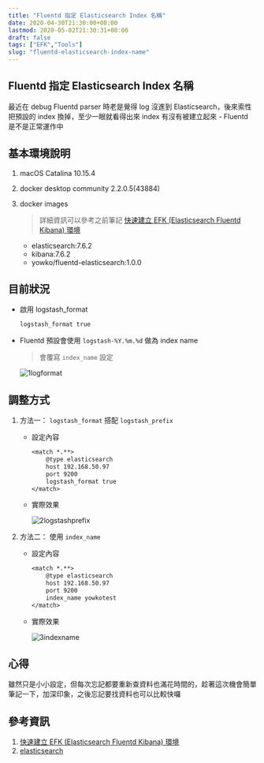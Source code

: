 ```yaml
---
title: "Fluentd 指定 Elasticsearch Index 名稱"
date: 2020-04-30T21:30:00+08:00
lastmod: 2020-05-02T21:30:31+08:00
draft: false
tags: ["EFK","Tools"]
slug: "fluentd-elasticsearch-index-name"
---
```


## Fluentd 指定 Elasticsearch Index 名稱

最近在 debug Fluentd parser 時老是覺得 log 沒進到 Elasticsearch，後來索性把預設的 index 換掉，至少一眼就看得出來 index 有沒有被建立起來 - Fluentd 是不是正常運作中

## 基本環境說明

1. macOS Catalina 10.15.4
2. docker desktop community 2.2.0.5(43884)
3. docker images

    > 詳細資訊可以參考之前筆記 [快速建立 EFK (Elasticsearch Fluentd Kibana) 環境](https://blog.yowko.com/docker-efk)

    - elasticsearch:7.6.2
    - kibana:7.6.2
    - yowko/fluentd-elasticsearch:1.0.0

## 目前狀況

- 啟用 logstash_format

    ```txt
    logstash_format true
    ```

- Fluentd 預設會使用 `logstash-%Y.%m.%d` 做為 index name 

    > 會覆寫 `index_name` 設定

    ![1logformat]()

## 調整方式

1. 方法一： `logstash_format` 搭配 `logstash_prefix`

    - 設定內容

        ```txt
        <match *.**>
            @type elasticsearch
            host 192.168.50.97
            port 9200
            logstash_format true
        </match>
        ```

    - 實際效果

        ![2logstashprefix]()

2. 方法二： 使用 `index_name`

    - 設定內容

        ```txt
        <match *.**>
            @type elasticsearch
            host 192.168.50.97
            port 9200
            index_name yowkotest
        </match>
        ```

    - 實際效果

        ![3indexname]()

## 心得

雖然只是小小設定，但每次忘記都要重新查資料也滿花時間的，趁著這次機會簡單筆記一下，加深印象，之後忘記要找資料也可以比較快囉

## 參考資訊

1. [快速建立 EFK (Elasticsearch Fluentd Kibana) 環境](https://blog.yowko.com/docker-efk)
2. [elasticsearch](https://docs.fluentd.org/output/elasticsearch#parameters)
